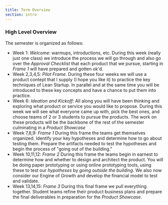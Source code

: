 ```yaml
---
title: Term Overview
section: intro
---
```


### High Level Overview

The semester is organized as follows:

* Week 1: _Welcome_: warmups, introductions, etc. During this week (really just one class) we introduce the process we will go through and also go over the _Approval Checklist_ that each product that we pursue, starting in _Frame 1_ will have prepared and gotten ok'd.
* Week 2,3,4,5: _Pilot Frame_. During these four weeks we will use a product contept that I supply (I hope you like it) to practice the key techniques of Lean Startup. In parallel and at the same time you will be introduced to these key concepts and have a chance to put them into practice.
* Week 6: _Ideation and Kickoff_: All along you will have been thinking and exploring what product or service you would like to propose. During this week we will see what everyone came up with, pick the best ones, and choose teams of 2 or 3 students to pursue the products. The work on these products will be the backbone of the rest of the semester culminating in a _Product Showcase_
* Week 7,8,9: _Frame 1_ During this frame the teams get themselves organized. Identify your key hypotheses and determine how to go about testing them. Prepare the artifacts needed to test the hypotheses and begin the process of "going out of the building."
* Week 10,11,12: _Frame 2_ During this frame the teams begin in earnest to determine how and whether to design and architect the product. You will be doing paper prototyping or using online prototyping tools, using these to test our _hypotheses_ by _going outside the building_. We also now consider our Engine of Growth and develop the financial model to test and validate.
* Week 13,14,15: _Frame 3_ During this final frame we pull everything together. Student teams refine their product business plans and prepare the final deliverables in preparation for the _Product Showcase_.